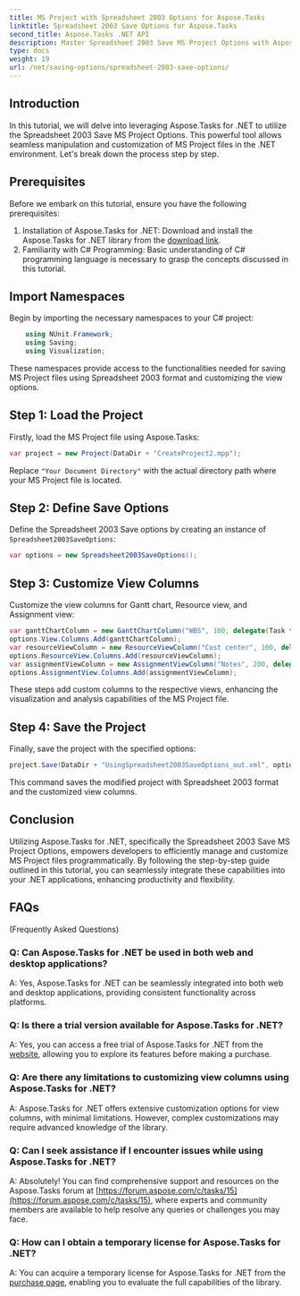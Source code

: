 ```yaml
---
title: MS Project with Spreadsheet 2003 Options for Aspose.Tasks
linktitle: Spreadsheet 2003 Save Options for Aspose.Tasks
second_title: Aspose.Tasks .NET API
description: Master Spreadsheet 2003 Save MS Project Options with Aspose.Tasks for .NET. Seamlessly customize and save MS Project files programmatically.
type: docs
weight: 19
url: /net/saving-options/spreadsheet-2003-save-options/
---
```

## Introduction
In this tutorial, we will delve into leveraging Aspose.Tasks for .NET to utilize the Spreadsheet 2003 Save MS Project Options. This powerful tool allows seamless manipulation and customization of MS Project files in the .NET environment. Let's break down the process step by step.
## Prerequisites
Before we embark on this tutorial, ensure you have the following prerequisites:
1. Installation of Aspose.Tasks for .NET: Download and install the Aspose.Tasks for .NET library from the [download link](https://releases.aspose.com/tasks/net/).
2. Familiarity with C# Programming: Basic understanding of C# programming language is necessary to grasp the concepts discussed in this tutorial.

## Import Namespaces
Begin by importing the necessary namespaces to your C# project:
```csharp
    using NUnit.Framework;
    using Saving;
    using Visualization;
```
These namespaces provide access to the functionalities needed for saving MS Project files using Spreadsheet 2003 format and customizing the view options.
## Step 1: Load the Project
Firstly, load the MS Project file using Aspose.Tasks:
```csharp
var project = new Project(DataDir + "CreateProject2.mpp");
```
Replace `"Your Document Directory"` with the actual directory path where your MS Project file is located.
## Step 2: Define Save Options
Define the Spreadsheet 2003 Save options by creating an instance of `Spreadsheet2003SaveOptions`:
```csharp
var options = new Spreadsheet2003SaveOptions();
```
## Step 3: Customize View Columns
Customize the view columns for Gantt chart, Resource view, and Assignment view:
```csharp
var ganttChartColumn = new GanttChartColumn("WBS", 100, delegate(Task task) { return task.Get(Tsk.WBS); });
options.View.Columns.Add(ganttChartColumn);
var resourceViewColumn = new ResourceViewColumn("Cost center", 100, delegate(Resource resource) { return resource.Get(Rsc.CostCenter); });
options.ResourceView.Columns.Add(resourceViewColumn);
var assignmentViewColumn = new AssignmentViewColumn("Notes", 200, delegate(ResourceAssignment assignment) { return assignment.Get(Asn.NotesText); });
options.AssignmentView.Columns.Add(assignmentViewColumn);
```
These steps add custom columns to the respective views, enhancing the visualization and analysis capabilities of the MS Project file.
## Step 4: Save the Project
Finally, save the project with the specified options:
```csharp
project.Save(DataDir + "UsingSpreadsheet2003SaveOptions_out.xml", options);
```
This command saves the modified project with Spreadsheet 2003 format and the customized view columns.

## Conclusion
Utilizing Aspose.Tasks for .NET, specifically the Spreadsheet 2003 Save MS Project Options, empowers developers to efficiently manage and customize MS Project files programmatically. By following the step-by-step guide outlined in this tutorial, you can seamlessly integrate these capabilities into your .NET applications, enhancing productivity and flexibility.

## FAQs
 (Frequently Asked Questions)
### Q: Can Aspose.Tasks for .NET be used in both web and desktop applications?
A: Yes, Aspose.Tasks for .NET can be seamlessly integrated into both web and desktop applications, providing consistent functionality across platforms.
### Q: Is there a trial version available for Aspose.Tasks for .NET?
A: Yes, you can access a free trial of Aspose.Tasks for .NET from the [website](https://releases.aspose.com/), allowing you to explore its features before making a purchase.
### Q: Are there any limitations to customizing view columns using Aspose.Tasks for .NET?
A: Aspose.Tasks for .NET offers extensive customization options for view columns, with minimal limitations. However, complex customizations may require advanced knowledge of the library.
### Q: Can I seek assistance if I encounter issues while using Aspose.Tasks for .NET?
A: Absolutely! You can find comprehensive support and resources on the Aspose.Tasks forum at [https://forum.aspose.com/c/tasks/15](https://forum.aspose.com/c/tasks/15), where experts and community members are available to help resolve any queries or challenges you may face.
### Q: How can I obtain a temporary license for Aspose.Tasks for .NET?
A: You can acquire a temporary license for Aspose.Tasks for .NET from the [purchase page](https://purchase.aspose.com/temporary-license/), enabling you to evaluate the full capabilities of the library.
